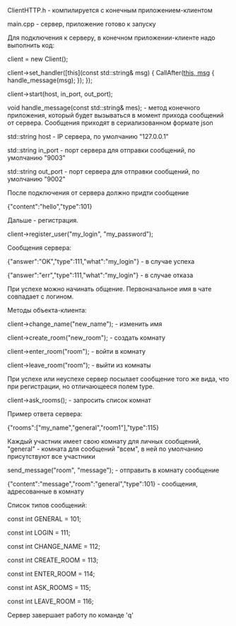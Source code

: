 ClientHTTP.h - компилируется с конечным приложением-клиентом

main.cpp - сервер, приложение готово к запуску

Для подключения к серверу, в конечном приложении-клиенте надо выполнить код:

  client = new Client();
  
  client->set_handler([this](const std::string& msg) {
       CallAfter([this, msg]() {
           handle_message(msg);
           });
       });
       
  client->start(host, in_port, out_port);

  void handle_message(const std::string& mes); - метод конечного приложения, который будет вызываться в момент прихода сообщений от сервера. Сообщения приходят в сериализованном формате json
  
std::string host - IP сервера, по умолчанию "127.0.0.1"

std::string in_port - порт сервера для отправки сообщений, по умолчанию "9003"

std::string out_port - порт сервера для отправки сообщений, по умолчанию "9002"

После подключения от сервера должно придти сообщение 

{"content":"hello","type":101}

Дальше - регистрация.

client->register_user("my_login", "my_password");

Сообщения сервера:

{"answer":"OK","type":111,"what":"my_login"} - в случае успеха

{"answer":"err","type":111,"what":"my_login"} - в случае отказа

При успехе можно начинать общение. Первоначальное имя в чате совпадает с логином.

Методы объекта-клиента:

client->change_name("new_name"); - изменить имя

client->сreate_room("new_room"); - создать комнату

client->enter_room("room"); - войти в комнату

client->leave_room("room"); - выйти из комнаты

При успехе или неуспехе сервер посылает сообщение того же вида, что при регистрации, но отличающееся полем type.

client->ask_rooms(); - запросить список комнат

Пример ответа сервера:

{"rooms":["my_name","general","room1"],"type":115}

Каждый участник имеет свою комнату для личных сообщений, "general" - комната для сообщений "всем", в ней по умолчанию присутствуют все участники

send_message("room", "message"); - отправить в комнату сообщение

{"content":"message","room":"general","type":101} - сообщения, адресованные в комнату

Список типов сообщений:

const int GENERAL = 101;

const int LOGIN = 111;

const int CHANGE_NAME = 112;

const int CREATE_ROOM = 113;

const int ENTER_ROOM = 114;

const int ASK_ROOMS = 115;

const int LEAVE_ROOM = 116;

Сервер завершает работу по команде 'q'
